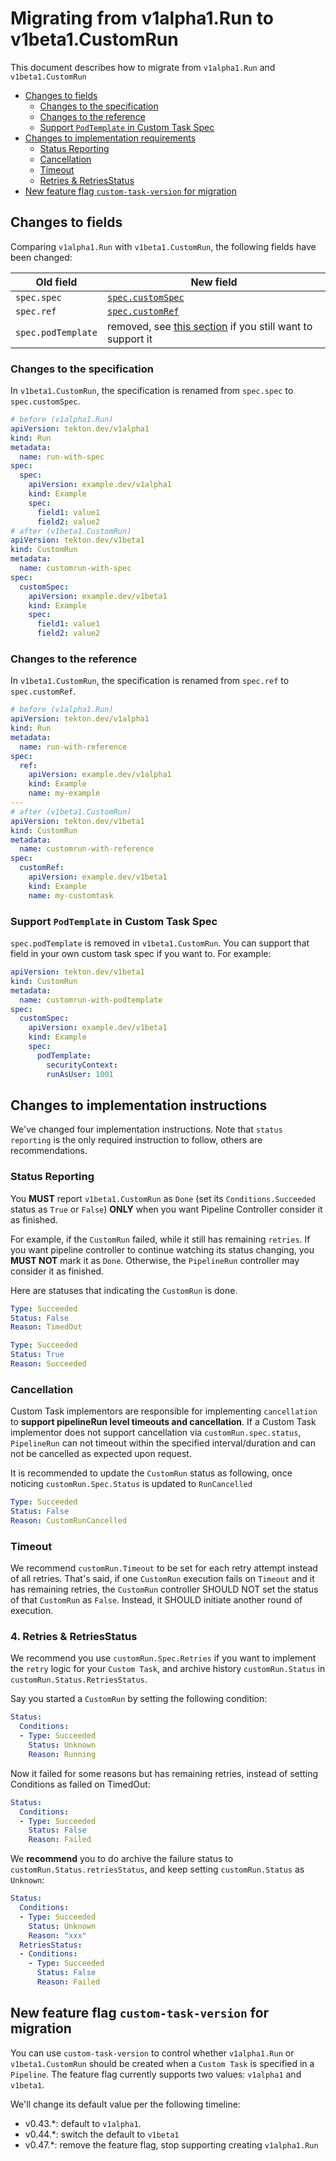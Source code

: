 <!--
---
linkTitle: "Migrating from v1alpha1.Run to v1beta1.CustomRun"
weight: 4000
---
-->

# Migrating from v1alpha1.Run to v1beta1.CustomRun

This document describes how to migrate from `v1alpha1.Run` and `v1beta1.CustomRun`
- [Changes to fields](#changes-to-fields)
  - [Changes to the specification](#changes-to-the-specification)
  - [Changes to the reference](#changes-to-the-reference)
  - [Support `PodTemplate` in Custom Task Spec](#support-podtemplate-in-custom-task-spec)
- [Changes to implementation requirements](#changes-to-implementation-instructions)
  - [Status Reporting](#status-reporting)
  - [Cancellation](#cancellation)
  - [Timeout](#timeout)
  - [Retries & RetriesStatus](#4-retries--retriesstatus)
- [New feature flag `custom-task-version` for migration](#new-feature-flag-custom-task-version)

## Changes to fields

Comparing `v1alpha1.Run` with `v1beta1.CustomRun`, the following fields have been changed:

| Old field              | New field         |
| ---------------------- | ------------------|
| `spec.spec`            | [`spec.customSpec`](#changes-to-the-specification) |
| `spec.ref`             | [`spec.customRef`](#changes-to-the-reference) |
| `spec.podTemplate`     | removed, see [this section](#support-podtemplate-in-custom-task-spec) if you still want to support it|


### Changes to the specification

In `v1beta1.CustomRun`, the specification is renamed from `spec.spec` to `spec.customSpec`.

```yaml
# before (v1alpha1.Run)
apiVersion: tekton.dev/v1alpha1
kind: Run
metadata:
  name: run-with-spec
spec:
  spec:
    apiVersion: example.dev/v1alpha1
    kind: Example
    spec:
      field1: value1
      field2: value2
# after (v1beta1.CustomRun)
apiVersion: tekton.dev/v1beta1
kind: CustomRun
metadata:
  name: customrun-with-spec
spec:
  customSpec:
    apiVersion: example.dev/v1beta1
    kind: Example
    spec:
      field1: value1
      field2: value2
```

### Changes to the reference

In `v1beta1.CustomRun`, the specification is renamed from `spec.ref` to `spec.customRef`.

```yaml
# before (v1alpha1.Run)
apiVersion: tekton.dev/v1alpha1
kind: Run
metadata:
  name: run-with-reference
spec:
  ref:
    apiVersion: example.dev/v1alpha1
    kind: Example
    name: my-example
---
# after (v1beta1.CustomRun)
apiVersion: tekton.dev/v1beta1
kind: CustomRun
metadata:
  name: customrun-with-reference
spec:
  customRef:
    apiVersion: example.dev/v1beta1
    kind: Example
    name: my-customtask
```

### Support `PodTemplate` in Custom Task Spec

`spec.podTemplate` is removed in `v1beta1.CustomRun`. You can support that field in your own custom task spec if you want to. For example:

```yaml
apiVersion: tekton.dev/v1beta1
kind: CustomRun
metadata:
  name: customrun-with-podtemplate
spec:
  customSpec:
    apiVersion: example.dev/v1beta1
    kind: Example
    spec:
      podTemplate: 
        securityContext:
        runAsUser: 1001
```

## Changes to implementation instructions
We've changed four implementation instructions. Note that `status reporting` is the only required instruction to follow, others are recommendations.

### Status Reporting

You **MUST** report `v1beta1.CustomRun` as `Done` (set its `Conditions.Succeeded` status as `True` or `False`) **ONLY** when you want Pipeline Controller consider it as finished.

For example, if the `CustomRun` failed, while it still has remaining `retries`. If you want pipeline controller to continue watching its status changing, you **MUST NOT** mark it as `Done`. Otherwise, the `PipelineRun` controller may consider it as finished.

Here are statuses that indicating the `CustomRun` is done.
```yaml
Type: Succeeded
Status: False
Reason: TimedOut
```
```yaml
Type: Succeeded
Status: True
Reason: Succeeded
```

### Cancellation

Custom Task implementors are responsible for implementing `cancellation` to **support pipelineRun level timeouts and cancellation**. If a Custom Task implementor does not support cancellation via `customRun.spec.status`, `PipelineRun` can not timeout within the specified interval/duration and can not be cancelled as expected upon request.

It is recommended to update the `CustomRun` status  as following, once noticing `customRun.Spec.Status` is updated to `RunCancelled`

```yaml
Type: Succeeded
Status: False
Reason: CustomRunCancelled
```

### Timeout

We recommend `customRun.Timeout` to be set for each retry attempt instead of all retries. That's said, if one `CustomRun` execution fails on `Timeout` and it has remaining retries, the `CustomRun` controller SHOULD NOT set the status of that `CustomRun` as `False`. Instead, it SHOULD initiate another round of execution.

### 4. Retries & RetriesStatus

We recommend you use `customRun.Spec.Retries` if you want to implement the `retry` logic for your `Custom Task`, and archive history `customRun.Status` in `customRun.Status.RetriesStatus`.

Say you started a `CustomRun` by setting the following condition:
```yaml
Status:
  Conditions:
  - Type: Succeeded
    Status: Unknown
    Reason: Running
```
Now it failed for some reasons but has remaining retries, instead of setting Conditions as failed on TimedOut:
```yaml
Status:
  Conditions:
  - Type: Succeeded
    Status: False
    Reason: Failed
```
We **recommend** you to do archive the failure status to `customRun.Status.retriesStatus`, and keep setting `customRun.Status` as `Unknown`:
```yaml
Status:
  Conditions:
  - Type: Succeeded
    Status: Unknown
    Reason: "xxx"
  RetriesStatus:
  - Conditions:
    - Type: Succeeded
      Status: False
      Reason: Failed
```


## New feature flag `custom-task-version` for migration

You can use `custom-task-version` to control whether `v1alpha1.Run` or `v1beta1.CustomRun` should be created when a `Custom Task` is specified in a `Pipeline`. The feature flag currently supports two values: `v1alpha1` and `v1beta1`.

We'll change its default value per the following timeline:
- v0.43.*: default to `v1alpha1`.
- v0.44.*: switch the default to `v1beta1`
- v0.47.*: remove the feature flag, stop supporting creating `v1alpha1.Run`


[cancel-pr]: https://github.com/tektoncd/pipeline/blob/main/docs/pipelineruns.md#cancelling-a-pipelinerun
[gracefully-cancel-pr]: (https://github.com/tektoncd/pipeline/blob/main/docs/pipelineruns.md#gracefully-cancelling-a-pipelinerun)